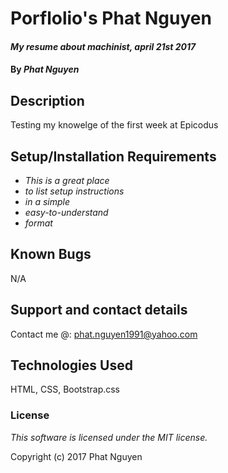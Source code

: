 # Porflolio's Phat Nguyen

#### _My resume about machinist, april 21st 2017_

#### By _**Phat Nguyen**_

## Description

Testing my knowelge of the first week at Epicodus

## Setup/Installation Requirements

* _This is a great place_
* _to list setup instructions_
* _in a simple_
* _easy-to-understand_
* _format_

## Known Bugs

N/A

## Support and contact details

Contact me @: phat.nguyen1991@yahoo.com

## Technologies Used

HTML, CSS, Bootstrap.css

### License

*This software is licensed under the MIT license.*

Copyright (c) 2017 Phat Nguyen
